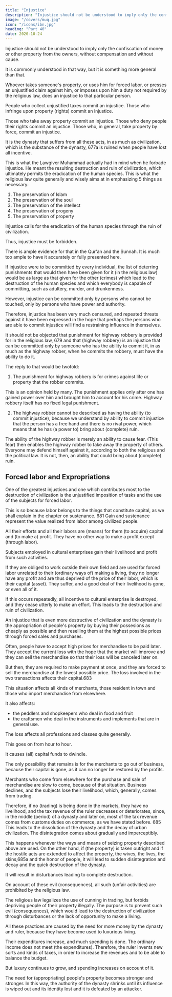 ```yaml
---
title: "Injustice"
description: "Injustice should not be understood to imply only the confiscation of money or other property from the owners, without compensation and without cause"
image: "/covers/muq.jpg"
icon: "/icons/ibn.jpg"
heading: "Part 40"
date: 2020-10-24
---
```




Injustice should not be understood to imply only the confiscation of money or other property from the owners, without compensation and without cause. 

It is commonly understood in that way, but it is something more general than that.

Whoever takes someone's property, or uses him for forced labor, or presses an
unjustified claim against him, or imposes upon him a duty not required by the
religious law, does an injustice to that particular person. 

People who collect unjustified taxes commit an injustice. Those who infringe upon property (rights)
commit an injustice. 

Those who take away property commit an injustice. Those who deny people their rights commit an injustice. Those who, in general, take property by force, commit an injustice. 

It is the dynasty that suffers from all these acts, in as much as civilization, which is the substance of the dynasty, 677a is ruined when people have lost all incentive.

This is what the Lawgiver Muhammad actually had in mind when he forbade injustice. He meant the resulting destruction and ruin of
civilization, which ultimately permits the eradication of the human species. This is what the religious law quite generally and wisely aims at in emphasizing 5 things as necessary:

1. The preservation of Islam
2. The preservation of the soul <!-- (life), --> 
3. The preservation of the intellect
4. The preservation of progeny
5. The preservation of property

Injustice calls for the eradication of the human species through the ruin of civilization. 

Thus, injustice must <!-- I, it contains in itself a good reason for being prohibited. Consequently, it is important that it --> be forbidden. 

There is ample evidence for that in the Qur'an and the Sunnah. It is much too ample to have it accurately or fully presented here.

If injustice were to be committed by every individual, the list of deterring punishments that would then have been given for it (in the religious law) would be as large as that given for the other (crimes) which lead to the destruction of the  human species and which everybody is capable of committing, such as adultery, murder, and drunkenness. 

However, injustice can be committed only by persons who cannot be touched, only by persons who have power and authority. 

Therefore, injustice has been very much censured, and repeated threats against it have been expressed in the hope that perhaps the persons who are able to commit injustice will find a restraining influence in themselves.

It should not be objected that punishment for highway robbery is provided for in the religious law, 679 and that (highway robbery) is an injustice that can be committed only by someone who has the ability to commit it, in as much as the
highway robber, when he commits the robbery, must have the ability to do it. 

The reply to that would be twofold:

1. The punishment for highway robbery is for crimes against life or property that the robber commits. 

This is an opinion held by many. The punishment applies only after one has gained power over him and brought him to account for his crime. <!-- 680 --> Highway robbery itself has no fixed legal punishment.

2. The highway robber cannot be described as having the ability (to commit injustice), because we understand by ability to commit
injustice that the person has a free hand and there is no rival power, which means that he has (a power to) bring about (complete) ruin. 

The ability of the highway robber is merely an ability to cause fear. (This fear) then enables the highway robber to take away the property of others. Everyone may defend himself against it, according to both the religious and the political law. It is not, then, an ability that could bring about (complete) ruin.
<!-- God has power to do what He wishes. -->


## Forced labor and Expropriations

One of the greatest injustices and one which contributes most to the
destruction of civilization is the unjustified imposition of tasks and the use of the
subjects for forced labor. 

This is so because labor belongs to the things that constitute capital, as we shall explain in the chapter on sustenance. 681 Gain and sustenance represent the value realized from labor among civilized people. 

All their efforts and all their labors are (means) for them (to acquire) capital and (to make a)
profit. They have no other way to make a profit except (through labor). 

Subjects employed in cultural enterprises gain their livelihood and profit from such activities.

If they are obliged to work outside their own field and are used for forced labor unrelated to their (ordinary ways of) making a living, they no longer have any profit and are thus deprived of the price of their labor, which is their capital (asset).
They suffer, and a good deal of their livelihood is gone, or even all of it. 

If this occurs repeatedly, all incentive to cultural enterprise is destroyed, and they cease utterly to make an effort. This leads to the destruction and ruin of civilization. 

<!-- "God gives sustenance to whomever He wishes to give it, withoutaccounting." 682 -->

An injustice that is even more destructive of civilization and the dynasty is the appropriation of people's property by buying their possesions as cheaply as possible and then reselling them at the highest possible prices through forced sales and purchases.

Often, people have to accept high prices for merchandise to be paid later. They accept the current loss with the hope that the market will improve<!-- .  will fluctuate in favor of the merchandise that had been sold to them at such a high price, --> and they can sell the merchandise so that their loss will be canceled later on. 

But then, they are required to make payment at once, and they are forced to sell the merchandise at the lowest
possible price. The loss involved in the two transactions affects their capital.683

This situation affects all kinds of merchants, those resident in town and those who import merchandise from elsewhere.

It also affects:
- the peddlers and shopkeepers who deal in food and fruit
- the craftsmen who deal in the instruments and implements that are in general use. 

The loss affects all professions and classes quite generally. 

This goes on from hour to hour. <!-- 684 --> 

It causes (all) capital funds to dwindle. 

The only possibility that remains is for the merchants to go out of business, because their capital is gone, as it can no longer be restored by the profits. 

Merchants who come from elsewhere for the purchase and sale of merchandise are slow to come, because of that situation. Business declines, and the subjects lose their livelihood, which, generally, comes from trading. 

Therefore, if no (trading) is being done in the markets, they have no livelihood, and the tax revenue of the ruler
decreases or deteriorates, since, in the middle (period) of a dynasty and later on, most of the tax revenue comes from customs duties on commerce, as we have stated before. 685 This leads to the dissolution of the dynasty and the decay of urban civilization. The disintegration comes about gradually and imperceptibly.

This happens whenever the ways and means of seizing property described above are used. On the other hand, if (the property) is taken outright and if the hostile acts are extended to affect the property, the wives, the lives, the skins,685a
and the honor of people, it will lead to sudden disintegration and decay and the
quick destruction of the dynasty. 

It will result in disturbances leading to complete destruction.

On account of these evil (consequences), all such (unfair activities) are prohibited by the religious law. 

The religious law legalizes the use of cunning in trading, but forbids depriving people of their property illegally. The purpose is to prevent such evil (consequences), which would lead to the destruction of civilization
through disturbances or the lack of opportunity to make a living.

All these practices are caused by the need for more money by the dynasty and ruler, because they have become used to
luxurious living. 

Their expenditures increase, and much spending is done. The ordinary income does not meet (the expenditures). Therefore, the ruler invents new sorts and kinds of taxes, in order to increase the revenues and to be able to balance the budget. 

But luxury continues to grow, and spending increases on account of it. 

The need for (appropriating) people's property becomes stronger and stronger. In this way, the authority of the dynasty shrinks until its influence is wiped out and its identity lost and it is defeated by an attacker.


